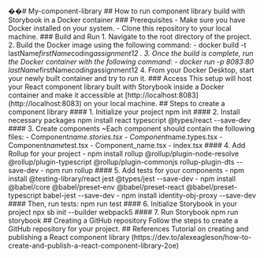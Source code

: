 ��#   M y - c o m p o n e n t - l i b r a r y 
 
 
 
 # #   H o w   t o   r u n   c o m p o n e n t   l i b r a r y   b u i l d   w i t h   S t o r y b o o k   i n   a   D o c k e r   c o n t a i n e r 
 
 
 
 # # #   P r e r e q u i s i t e s 
 
 -   M a k e   s u r e   y o u   h a v e   D o c k e r   i n s t a l l e d   o n   y o u r   s y s t e m . 
 
 -   C l o n e   t h i s   r e p o s i t o r y   t o   y o u r   l o c a l   m a c h i n e . 
 
 
 
 # # #   B u i l d   a n d   R u n 
 
 1 .   N a v i g a t e   t o   t h e   r o o t   d i r e c t o r y   o f   t h e   p r o j e c t . 
 
 
 
 2 .   B u i l d   t h e   D o c k e r   i m a g e   u s i n g   t h e   f o l l o w i n g   c o m m a n d : 
 
 -   d o c k e r   b u i l d   - t   l a s t N a m e * f i r s t N a m e * c o d i n g * a s s i g n m e n t 1 2   . 
 
 
 
 3 .   O n c e   t h e   b u i l d   i s   c o m p l e t e ,   r u n   t h e   D o c k e r   c o n t a i n e r   w i t h   t h e   f o l l o w i n g   c o m m a n d : 
 
 -   d o c k e r   r u n   - p   8 0 8 3 : 8 0   l a s t N a m e * f i r s t N a m e * c o d i n g * a s s i g n m e n t 1 2 
 
 
 
 4 .   F r o m   y o u r   D o c k e r   D e s k t o p ,   s t a r t   y o u r   n e w l y   b u i l t   c o n t a i n e r   a n d   t r y   t o   r u n   i t . 
 
 
 
 # # #   A c c e s s 
 
 T h i s   s e t u p   w i l l   h o s t   y o u r   R e a c t   c o m p o n e n t   l i b r a r y   b u i l t   w i t h   S t o r y b o o k   i n s i d e   a   D o c k e r   c o n t a i n e r   a n d   m a k e   i t   a c c e s s i b l e   a t   [ h t t p : / / l o c a l h o s t : 8 0 8 3 ] ( h t t p : / / l o c a l h o s t : 8 0 8 3 )   o n   y o u r   l o c a l   m a c h i n e . 
 
 
 
 # #   S t e p s   t o   c r e a t e   a   c o m p o n e n t   l i b r a r y 
 
 
 
 # # # #   1 .   I n i t i a l i z e   y o u r   p r o j e c t 
 
 n p m   i n i t 
 
 
 
 # # # #   2 .   I n s t a l l   n e c e s s a r y   p a c k a g e s 
 
 n p m   i n s t a l l   r e a c t   t y p e s c r i p t   @ t y p e s / r e a c t   - - s a v e - d e v 
 
 
 
 # # # #   3 .   C r e a t e   c o m p o n e n t s 
 
 ~ E a c h   c o m p o n e n t   s h o u l d   c o n t a i n   t h e   f o l l o w i n g   f i l e s : 
 
 -   C o m p o n e n t * n a m e . s t o r i e s . t s x 
 
 -   C o m p o n e n t * n a m e . t y p e s . t s x 
 
 -   C o m p o n e n t * n a m e * t e s t . t s x 
 
 -   C o m p o n e n t _ n a m e . t s x 
 
 -   i n d e x . t s x 
 
 
 
 # # # #   4 .   A d d   R o l l u p   f o r   y o u r   p r o j e c t 
 
 -   n p m   i n s t a l l   r o l l u p   @ r o l l u p / p l u g i n - n o d e - r e s o l v e   @ r o l l u p / p l u g i n - t y p e s c r i p t   @ r o l l u p / p l u g i n - c o m m o n j s   r o l l u p - p l u g i n - d t s   - - s a v e - d e v 
 
 -   n p m   r u n   r o l l u p 
 
 
 
 # # # #   5 .   A d d   t e s t s   f o r   y o u r   c o m p o n e n t s 
 
 -   n p m   i n s t a l l   @ t e s t i n g - l i b r a r y / r e a c t   j e s t   @ t y p e s / j e s t   - - s a v e - d e v 
 
 -   n p m   i n s t a l l   @ b a b e l / c o r e   @ b a b e l / p r e s e t - e n v   @ b a b e l / p r e s e t - r e a c t   @ b a b e l / p r e s e t - t y p e s c r i p t   b a b e l - j e s t   - - s a v e - d e v 
 
 -   n p m   i n s t a l l   i d e n t i t y - o b j - p r o x y   - - s a v e - d e v 
 
 
 
 # # # #   T h e n ,   r u n   t e s t s : 
 
 n p m   r u n   t e s t 
 
 
 
 # # # #   6 .   I n i t i a l i z e   S t o r y b o o k   i n   y o u r   p r o j e c t 
 
 n p x   s b   i n i t   - - b u i l d e r   w e b p a c k 5 
 
 
 
 # # # #   7 .   R u n   S t o r y b o o k 
 
 n p m   r u n   s t o r y b o o k 
 
 
 
 # #   C r e a t i n g   a   G i t H u b   r e p o s i t o r y 
 
 F o l l o w   t h e   s t e p s   t o   c r e a t e   a   G i t H u b   r e p o s i t o r y   f o r   y o u r   p r o j e c t . 
 
 
 
 # #   R e f e r e n c e s 
 
 T u t o r i a l   o n   c r e a t i n g   a n d   p u b l i s h i n g   a   R e a c t   c o m p o n e n t   l i b r a r y   ( h t t p s : / / d e v . t o / a l e x e a g l e s o n / h o w - t o - c r e a t e - a n d - p u b l i s h - a - r e a c t - c o m p o n e n t - l i b r a r y - 2 o e ) 
 
 
